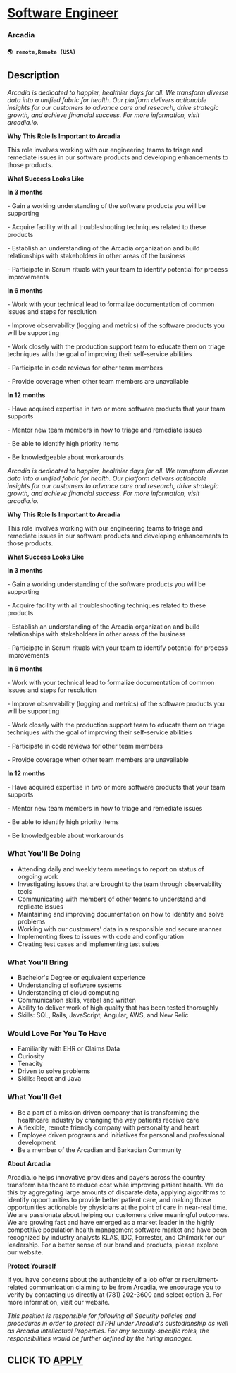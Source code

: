 # [Software Engineer](https://www.remotewlb.com/apply/software-engineer-129568)  
### Arcadia  
#### `🌎 remote,Remote (USA)`  

## Description

 _Arcadia is dedicated to happier, healthier days for all. We transform diverse data into a unified fabric for health. Our platform delivers actionable insights for our customers to advance care and research, drive strategic growth, and achieve financial success. For more information, visit arcadia.io._

  

 **Why This Role Is Important to Arcadia**

  

This role involves working with our engineering teams to triage and remediate issues in our software products and developing enhancements to those products.

  

 **What Success Looks Like**

 **In 3 months**

\- Gain a working understanding of the software products you will be supporting

\- Acquire facility with all troubleshooting techniques related to these products

\- Establish an understanding of the Arcadia organization and build relationships with stakeholders in other areas of the business

\- Participate in Scrum rituals with your team to identify potential for process improvements

  

 **In 6 months**

\- Work with your technical lead to formalize documentation of common issues and steps for resolution

\- Improve observability (logging and metrics) of the software products you will be supporting

\- Work closely with the production support team to educate them on triage techniques with the goal of improving their self-service abilities

\- Participate in code reviews for other team members

\- Provide coverage when other team members are unavailable

  

 **In 12 months**

\- Have acquired expertise in two or more software products that your team supports

\- Mentor new team members in how to triage and remediate issues

\- Be able to identify high priority items

\- Be knowledgeable about workarounds

  

_Arcadia is dedicated to happier, healthier days for all. We transform diverse data into a unified fabric for health. Our platform delivers actionable insights for our customers to advance care and research, drive strategic growth, and achieve financial success. For more information, visit arcadia.io._

  

 **Why This Role Is Important to Arcadia**

  

This role involves working with our engineering teams to triage and remediate issues in our software products and developing enhancements to those products.

  

 **What Success Looks Like**

 **In 3 months**

\- Gain a working understanding of the software products you will be supporting

\- Acquire facility with all troubleshooting techniques related to these products

\- Establish an understanding of the Arcadia organization and build relationships with stakeholders in other areas of the business

\- Participate in Scrum rituals with your team to identify potential for process improvements

  

 **In 6 months**

\- Work with your technical lead to formalize documentation of common issues and steps for resolution

\- Improve observability (logging and metrics) of the software products you will be supporting

\- Work closely with the production support team to educate them on triage techniques with the goal of improving their self-service abilities

\- Participate in code reviews for other team members

\- Provide coverage when other team members are unavailable

  

 **In 12 months**

\- Have acquired expertise in two or more software products that your team supports

\- Mentor new team members in how to triage and remediate issues

\- Be able to identify high priority items

\- Be knowledgeable about workarounds

  

### What You'll Be Doing

* Attending daily and weekly team meetings to report on status of ongoing work
* Investigating issues that are brought to the team through observability tools
* Communicating with members of other teams to understand and replicate issues
* Maintaining and improving documentation on how to identify and solve problems
* Working with our customers’ data in a responsible and secure manner
* Implementing fixes to issues with code and configuration
* Creating test cases and implementing test suites

  

### What You'll Bring

* Bachelor's Degree or equivalent experience
* Understanding of software systems
* Understanding of cloud computing
* Communication skills, verbal and written
* Ability to deliver work of high quality that has been tested thoroughly
* Skills: SQL, Rails, JavaScript, Angular, AWS, and New Relic

  

### Would Love For You To Have

* Familiarity with EHR or Claims Data
* Curiosity
* Tenacity
* Driven to solve problems
* Skills: React and Java

  

### What You'll Get

* Be a part of a mission driven company that is transforming the healthcare industry by changing the way patients receive care
* A flexible, remote friendly company with personality and heart
* Employee driven programs and initiatives for personal and professional development 
* Be a member of the Arcadian and Barkadian Community 

  

**About Arcadia**

Arcadia.io helps innovative providers and payers across the country transform healthcare to reduce cost while improving patient health. We do this by aggregating large amounts of disparate data, applying algorithms to identify opportunities to provide better patient care, and making those opportunities actionable by physicians at the point of care in near-real time. We are passionate about helping our customers drive meaningful outcomes. We are growing fast and have emerged as a market leader in the highly competitive population health management software market and have been recognized by industry analysts KLAS, IDC, Forrester, and Chilmark for our leadership. For a better sense of our brand and products, please explore our website.

  

 **Protect Yourself**

If you have concerns about the authenticity of a job offer or recruitment-related communication claiming to be from Arcadia, we encourage you to verify by contacting us directly at (781) 202-3600 and select option 3. For more information, visit our website.

  

 _This position is responsible for following all Security policies and procedures in order to protect all PHI under Arcadia's custodianship as well as Arcadia Intellectual Properties. For any security-specific roles, the responsibilities would be further defined by the hiring manager._

  
## CLICK TO [APPLY](https://www.remotewlb.com/apply/software-engineer-129568)

